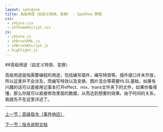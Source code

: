 ```yaml
---
layout: spengine
title: 高级用途（自定义特效、变换） - SpeShow 教程
css:
 - shCore.css
 - shThemeKScript.css
js:
 - shCore.js
 - shBrushXML.js
 - shBrushKScript.js
 - highlight.js
---
```

               		
##高级用途（自定义特效、变换）           

高级用途是指需要编程的用途，包括编写插件，编写特效等。插件接口并未开放，所以这里并不会涉及，而编写特效以及变换、图片混合等需要HLSL基础，如果有兴趣的话可以直接用记事本打开effect、mix、trans文件夹下的文件，如果你看得懂，那么你就可以直接修改里面的数据，从而达到想要的效果。由于时间的关系，我就先不在这里详述了。

**********************************************************************

[上一节：高级指令（事件响应）](tutorial_senior.html)

[下一节：指令说明文档](tutorial_commands.html)

